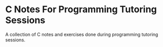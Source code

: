 # C Notes For Programming Tutoring Sessions

A collection of C notes and exercises done during programming tutoring sessions.
